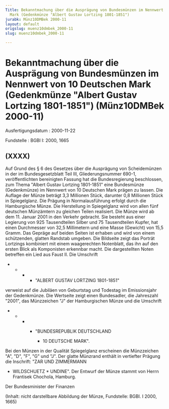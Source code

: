 ```yaml
---
Title: Bekanntmachung über die Ausprägung von Bundesmünzen im Nennwert von 10 Deutschen
  Mark (Gedenkmünze "Albert Gustav Lortzing 1801-1851")
jurabk: Münz10DMBek 2000-11
layout: default
origslug: muenz10dmbek_2000-11
slug: muenz10dmbek_2000-11

---
```


# Bekanntmachung über die Ausprägung von Bundesmünzen im Nennwert von 10 Deutschen Mark (Gedenkmünze "Albert Gustav Lortzing 1801-1851") (Münz10DMBek 2000-11)

Ausfertigungsdatum
:   2000-11-22

Fundstelle
:   BGBl I: 2000, 1665



## (XXXX)

Auf Grund des § 6 des Gesetzes über die Ausprägung von Scheidemünzen
in der im Bundesgesetzblatt Teil III, Gliederungsnummer 690-1,
veröffentlichten bereinigten Fassung hat die Bundesregierung
beschlossen, zum Thema "Albert Gustav Lortzing 1801-1851" eine
Bundesmünze (Gedenkmünze) im Nennwert von 10 Deutschen Mark prägen zu
lassen.
Die Auflage der Münze beträgt 3,3 Millionen Stück, darunter 0,8
Millionen Stück in Spiegelglanz. Die Prägung in Normalausführung
erfolgt durch die Hamburgische Münze. Die Herstellung in Spiegelglanz
wird von allen fünf deutschen Münzämtern zu gleichen Teilen
realisiert.
Die Münze wird ab dem 11. Januar 2001 in den Verkehr gebracht. Sie
besteht aus einer Legierung von 925 Tausendteilen Silber und 75
Tausendteilen Kupfer, hat einen Durchmesser von 32,5 Millimetern und
eine Masse (Gewicht) von 15,5 Gramm. Das Gepräge auf beiden Seiten ist
erhaben und wird von einem schützenden, glatten Randstab umgeben.
Die Bildseite zeigt das Porträt Lortzings kombiniert mit einem
waagerechten Notenblatt, das ihn auf den ersten Blick als Komponisten
erkennbar macht. Die dargestellten Noten betreffen ein Lied aus Faust
II. Die Umschrift

*
    *
        *
            *   "ALBERT GUSTAV LORTZING 1801-1851"












verweist auf die Jubiläen von Geburtstag und Todestag im Emissionsjahr
der Gedenkmünze.
Die Wertseite zeigt einen Bundesadler, die Jahreszahl "2001", das
Münzzeichen "J" der Hamburgischen Münze und die Umschrift

*
    *
        *
            *   "BUNDESREPUBLIK DEUTSCHLAND

                *   10 DEUTSCHE MARK".















Bei den Münzen in der Qualität Spiegelglanz erscheinen die Münzzeichen
"A", "D", "F", "G" und "J".
Der glatte Münzrand enthält in vertiefter Prägung die Inschrift:
"ZAR UND ZIMMERMANN
* WILDSCHUETZ \* UNDINE".
Der Entwurf der Münze stammt von Herrn Frantisek Chochola, Hamburg.

Der Bundesminister der Finanzen

(Inhalt: nicht darstellbare Abbildung der Münze,
Fundstelle: BGBl. I 2000, 1665)

